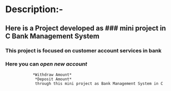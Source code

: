 # Description:-
## Here is a Project developed as ### mini project in C Bank Management System  
### This project is focused on customer account services in bank
### Here you can *open new account*
                *Withdraw Amount*
                 *Deposit Amount*
                 through this mini project as Bank Management System in C
